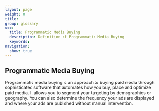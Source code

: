 ```yaml
---
layout: page
weight: 0
title: 
group: glossary
seo:
  title: Programmatic Media Buying
  description: Definition of Programmatic Media Buying
  keywords: 
navigation:
  show: true
---
```


## Programmatic Media Buying

Programmatic media buying is an approach to buying paid media through sophisticated software that automates how you buy, place and optimize paid media. It allows you to segment your targeting by demographics or geography. You can also determine the frequency your ads are displayed and where your ads are published without manual intervention.


